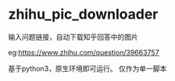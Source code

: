 # zhihu_pic_downloader
输入问题链接，自动下载知乎回答中的图片

eg:https://www.zhihu.com/question/39663757

基于python3，原生环境即可运行。
仅作为单一脚本
